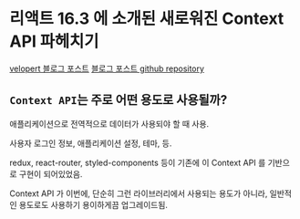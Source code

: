 # 리액트 16.3 에 소개된 새로워진 Context API 파헤치기

[velopert 블로그 포스트](https://velopert.com/3606)
[블로그 포스트 github repository](https://github.com/vlpt-playground/react-context-sample)

## `Context API`는 주로 어떤 용도로 사용될까?

애플리케이션으로 전역적으로 데이터가 사용되야 할 때 사용.

사용자 로그인 정보, 애플리케이션 설정, 테마, 등.

redux, react-router, styled-components 등이 기존에 이 Context API 를 기반으로 구현이 되어있었음.

Context API 가 이번에, 단순히 그런 라이브러리에서 사용되는 용도가 아니라, 일반적인 용도로도 사용하기 용이하게끔 업그레이드됨.

